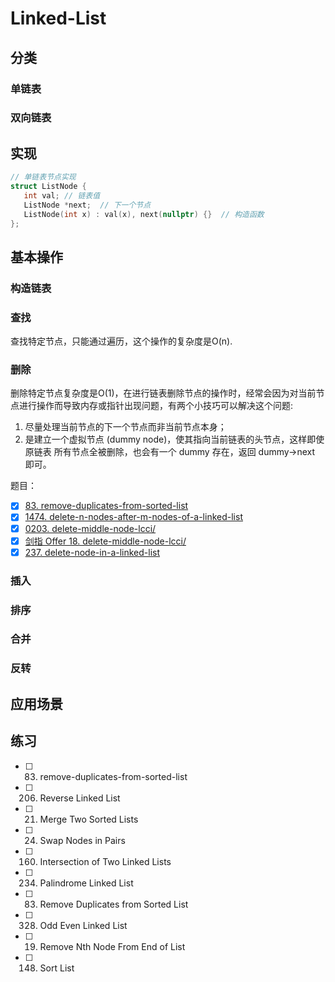 # Linked-List
## 分类
### 单链表
### 双向链表

## 实现
```cpp
// 单链表节点实现
struct ListNode {
   int val; // 链表值
   ListNode *next;  // 下一个节点
   ListNode(int x) : val(x), next(nullptr) {}  // 构造函数
};
```

## 基本操作
### 构造链表
### 查找
查找特定节点，只能通过遍历，这个操作的复杂度是O(n).
### 删除
删除特定节点复杂度是O(1)，在进行链表删除节点的操作时，经常会因为对当前节点进行操作而导致内存或指针出现问题，有两个小技巧可以解决这个问题:
1. 尽量处理当前节点的下一个节点而非当前节点本身；
2. 是建立一个虚拟节点 (dummy node)，使其指向当前链表的头节点，这样即使原链表 所有节点全被删除，也会有一个 dummy 存在，返回 dummy->next 即可。

题目：
- [x] [83. remove-duplicates-from-sorted-list](https://leetcode-cn.com/problems/remove-duplicates-from-sorted-list/)
- [x] [1474. delete-n-nodes-after-m-nodes-of-a-linked-list](https://leetcode-cn.com/problems/delete-n-nodes-after-m-nodes-of-a-linked-list/)
- [x] [0203. delete-middle-node-lcci/](https://leetcode-cn.com/problems/delete-middle-node-lcci/)
- [x] [剑指 Offer 18. delete-middle-node-lcci/](https://leetcode-cn.com/problems/shan-chu-lian-biao-de-jie-dian-lcof/)
- [x] [237. delete-node-in-a-linked-list](https://leetcode-cn.com/problems/delete-node-in-a-linked-list/)

### 插入
### 排序
### 合并
### 反转


## 应用场景
## 练习
- [ ] 83. remove-duplicates-from-sorted-list
- [ ] 206. Reverse Linked List
- [ ] 21. Merge Two Sorted Lists 
- [ ] 24. Swap Nodes in Pairs 
- [ ] 160. Intersection of Two Linked Lists 
- [ ] 234. Palindrome Linked List
- [ ] 83. Remove Duplicates from Sorted List
- [ ] 328. Odd Even Linked List
- [ ] 19. Remove Nth Node From End of List
- [ ] 148. Sort List
